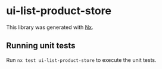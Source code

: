# ui-list-product-store

This library was generated with [Nx](https://nx.dev).

## Running unit tests

Run `nx test ui-list-product-store` to execute the unit tests.
